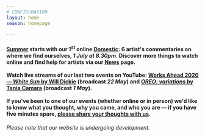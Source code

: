 ```yaml
---
# CONFIGURATION
layout: home
season: homepage

---
```

#### [Summer](/current/2020-summer) starts with our 1<sup>st</sup> online [Domestic](/current/2020-domestic): 6 artist's commentaries on where we find ourselves, *1 July at 8.30pm*. Discover more things to watch online and find help for artists via our [News](/news) page.<br><br>Watch live streams of our last two events on YouTube: <a href="http://youtu.be/yrZFSzURaS4" target="_blank">Works Ahead 2020 — *White Sun* by Will Dickie</a> (broadcast *22 May*) and <a href="http://youtube.com/watch?v=m7dDCgaffoI&t=3600s" target="_blank">*OREO: variations* by Tania Camara</a> (broadcast *1 May*).<br><br>If you've been to one of our events (whether online or in person) we'd like to know what you thought, why you came, and who you are — if you have five minutes spare, <a href="http://bit.ly/warnmcrfeedback" target="_blank">please share your thoughts with us</a>.         
###### Please note that our website is undergoing development.

